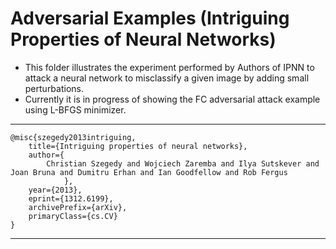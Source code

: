 # Adversarial Examples (Intriguing Properties of Neural Networks)

* This folder illustrates the experiment performed by Authors of IPNN to attack a neural network to misclassify a given image by adding small perturbations. 
* Currently it is in progress of showing the FC adversarial attack example using L-BFGS minimizer. 

***
```
@misc{szegedy2013intriguing,
    title={Intriguing properties of neural networks},
    author={
        Christian Szegedy and Wojciech Zaremba and Ilya Sutskever and Joan Bruna and Dumitru Erhan and Ian Goodfellow and Rob Fergus
            },
    year={2013},
    eprint={1312.6199},
    archivePrefix={arXiv},
    primaryClass={cs.CV}
}
```
***
